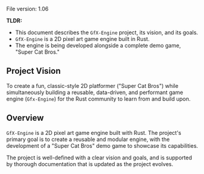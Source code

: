 File version: 1.06

**TLDR:**
* This document describes the `GfX-Engine` project, its vision, and its goals.
* `GfX-Engine` is a 2D pixel art game engine built in Rust.
* The engine is being developed alongside a complete demo game, "Super Cat Bros."

## Project Vision

To create a fun, classic-style 2D platformer ("Super Cat Bros") while simultaneously building a reusable, data-driven, and performant game engine (`Gfx-Engine`) for the Rust community to learn from and build upon.

## Overview

`GfX-Engine` is a 2D pixel art game engine built with Rust. The project's primary goal is to create a reusable and modular engine, with the development of a "Super Cat Bros" demo game to showcase its capabilities.

The project is well-defined with a clear vision and goals, and is supported by thorough documentation that is updated as the project evolves.